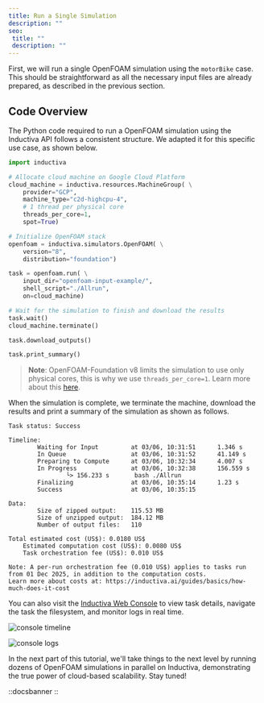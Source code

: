 ```yaml
---
title: Run a Single Simulation
description: ""
seo:
 title: ""
 description: ""
---
```


First, we will run a single OpenFOAM simulation using the `motorBike`
case. This should be straightforward as all the necessary input files are
already prepared, as described in the previous section.

## Code Overview
The Python code required to run a OpenFOAM simulation using the Inductiva API follows a consistent structure. We adapted it for this specific use case, as shown below.

```python
import inductiva

# Allocate cloud machine on Google Cloud Platform
cloud_machine = inductiva.resources.MachineGroup( \
    provider="GCP",
    machine_type="c2d-highcpu-4",
    # 1 thread per physical core
    threads_per_core=1,
    spot=True)

# Initialize OpenFOAM stack
openfoam = inductiva.simulators.OpenFOAM( \
    version="8",
    distribution="foundation")

task = openfoam.run( \
    input_dir="openfoam-input-example/",
    shell_script="./Allrun",
    on=cloud_machine)

# Wait for the simulation to finish and download the results
task.wait()
cloud_machine.terminate()

task.download_outputs()

task.print_summary()
```

> **Note**: OpenFOAM-Foundation v8 limits the simulation to use only physical cores, this is why we use `threads_per_core=1`. Learn more about this [here](../../3.faq/0.faq).

When the simulation is complete, we terminate the machine, download the results and print a summary of the simulation as shown as follows.

```
Task status: Success

Timeline:
        Waiting for Input         at 03/06, 10:31:51      1.346 s
        In Queue                  at 03/06, 10:31:52      41.149 s
        Preparing to Compute      at 03/06, 10:32:34      4.007 s
        In Progress               at 03/06, 10:32:38      156.559 s
                └> 156.233 s       bash ./Allrun
        Finalizing                at 03/06, 10:35:14      1.23 s
        Success                   at 03/06, 10:35:15

Data:
        Size of zipped output:    115.53 MB
        Size of unzipped output:  184.12 MB
        Number of output files:   110

Total estimated cost (US$): 0.0180 US$
	Estimated computation cost (US$): 0.0080 US$
	Task orchestration fee (US$): 0.010 US$

Note: A per-run orchestration fee (0.010 US$) applies to tasks run from 01 Dec 2025, in addition to the computation costs.
Learn more about costs at: https://inductiva.ai/guides/basics/how-much-does-it-cost
```

You can also visit the [Inductiva Web Console](https://console.inductiva.ai/) to view task details, navigate
the task the filesystem, and monitor logs in real time.

![console timeline](openfoam/console_timeline.png)

![console logs](openfoam/console_logs.png)

In the next part of this tutorial, we'll take things to the next level by running dozens of OpenFOAM simulations in parallel on Inductiva, demonstrating the true power of cloud-based scalability. Stay tuned!

::docsbanner
::
